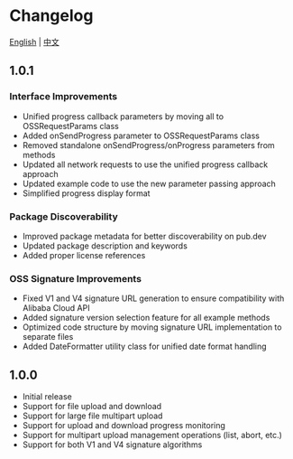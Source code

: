 # Changelog

[English](CHANGELOG.md) | [中文](CHANGELOG_zh.md)

## 1.0.1

### Interface Improvements
- Unified progress callback parameters by moving all to OSSRequestParams class
- Added onSendProgress parameter to OSSRequestParams class
- Removed standalone onSendProgress/onProgress parameters from methods
- Updated all network requests to use the unified progress callback approach
- Updated example code to use the new parameter passing approach
- Simplified progress display format

### Package Discoverability
- Improved package metadata for better discoverability on pub.dev
- Updated package description and keywords
- Added proper license references

### OSS Signature Improvements
- Fixed V1 and V4 signature URL generation to ensure compatibility with Alibaba Cloud API
- Added signature version selection feature for all example methods
- Optimized code structure by moving signature URL implementation to separate files
- Added DateFormatter utility class for unified date format handling

## 1.0.0

- Initial release
- Support for file upload and download
- Support for large file multipart upload
- Support for upload and download progress monitoring
- Support for multipart upload management operations (list, abort, etc.)
- Support for both V1 and V4 signature algorithms

